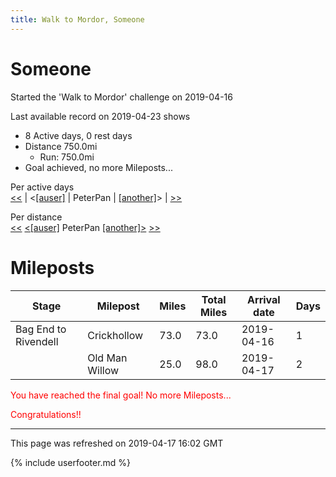 ```yaml
---
title: Walk to Mordor, Someone
---
```


# Someone

Started the 'Walk to Mordor' challenge on 2019-04-16

Last available record on 2019-04-23 shows
* 8 Active days, 0 rest days
* Distance 750.0mi
  * Run: 750.0mi
* Goal achieved, no more Mileposts...

Per active days  
[\<\<](PeterPan.md) | \<[\[auser\]](PeterPan.md) | PeterPan | [\[another\]](PeterPan.md)\> | [\>\>](PeterPan.md)

Per distance  
[\<\<](PeterPan.md) [\<\[auser\]](PeterPan.md) PeterPan [\[another\]\>](PeterPan.md) [\>\>](PeterPan.md)

# Mileposts

| Stage | Milepost | Miles | Total Miles | Arrival date | Days |
|---|---|---|---|---|---|
| Bag End to Rivendell | Crickhollow | 73.0 | 73.0 | 2019-04-16 | 1 |
|  | Old Man Willow | 25.0 | 98.0 | 2019-04-17 | 2 |

<p style='color:red'>You have reached the final goal! No more Mileposts...</p>
<p style='color:red'>Congratulations!!</p>

---
This page was refreshed on 2019-04-17 16:02 GMT

{% include userfooter.md %}
